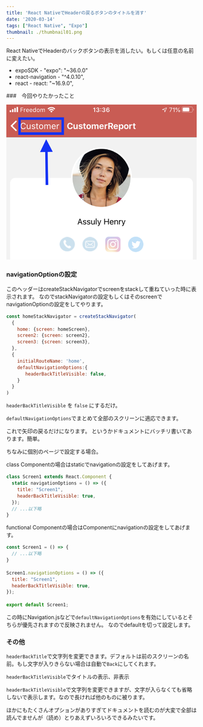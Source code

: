 ```yaml
---
title: 'React NativeでHeaderの戻るボタンのタイトルを消す'
date: '2020-03-14'
tags: ["React Native", "Expo"]
thumbnail: ./thumbnail01.png
---
```



React NativeでHeaderのバックボタンの表示を消したい。もしくは任意の名前に変えたい。

- expoSDK - "expo": "~36.0.0"
- react-navigation - "^4.0.10",
- react - react: "~16.9.0",

###　今回やりたかったこと

![headerBackButton](./headerBackButton1.png)

### navigationOptionの設定

このヘッダーはcreateStackNavigatorでscreenをstackして重ねていった時に表示されます。
なのでstackNavigatorの設定もしくはそのscreenでnavigationOptionの設定をしてやります。

```javascript:title=Navigator.js
const homeStackNavigator = createStackNavigator(
  {
    home: {screen: homeScreen},
    screen2: {screen: screen2},
    screen3: {screen: screen3},
  },
  {
    initialRouteName: 'home',
    defaultNavigationOptions:{
       headerBackTitleVisible: false,
    }
  }
)
```

`headerBackTitleVisible` を `false` にするだけ。

`defaultNavigationOptions`でまとめて全部のスクリーンに適応できます。

これで矢印の戻るだけになります。
というかドキュメントにバッチリ書いてあります。簡単。

ちなみに個別のページで設定する場合。

class Componentの場合はstaticでnavigationの設定をしてあげます。

```javascript:title=screen1.js
class Screen1 extends React.Component {
  static navigationOptions = () => ({
    title: "Screen1",
    headerBackTitleVisible: true,
  });
  // ...以下略
}
```

functional Componentの場合はComponentにnavigationの設定をしてあげます。

```javascript:title=screen1.js
const Screen1 = () => {
  // ...以下略
}

Screen1.navigationOptions = () => ({
  title: "Screen1",
  headerBackTitleVisible: true,
});

export default Screen1;
```

この時にNavigation.jsなどで`defaultNavigationOptions`を有効にしているとそちらが優先されますので反映されません。
なのでdefaultを切って設定します。

### その他

`headerBackTitle`で文字列を変更できます。デフォルトは前のスクリーンの名前。もし文字が入りきらない場合は自動で`Back`にしてくれます。

`headerBackTitleVisible`でタイトルの表示、非表示

`headerBackTitleVisible`で文字列を変更できますが、文字が入らなくても省略しないで表示します。なので長ければ他のものに被ります。

ほかにもたくさんオプションがありすぎてドキュメントを読むのが大変で全部は読んでませんが（読め）とりあえずいろいろできるみたいです。
